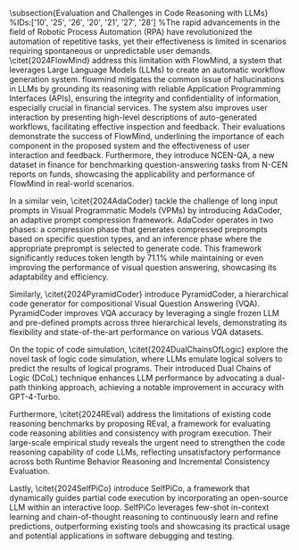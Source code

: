 \subsection{Evaluation and Challenges in Code Reasoning with LLMs}
%IDs:['10', '25', '26', '20', '21', '27', '28']
%The rapid advancements in the field of Robotic Process Automation (RPA) have revolutionized the automation of repetitive tasks, yet their effectiveness is limited in scenarios requiring spontaneous or unpredictable user demands. \citet{2024FlowMind} address this limitation with FlowMind, a system that leverages Large Language Models (LLMs) to create an automatic workflow generation system. flowmind mitigates the common issue of hallucinations in LLMs by grounding its reasoning with reliable Application Programming Interfaces (APIs), ensuring the integrity and confidentiality of information, especially crucial in financial services. The system also improves user interaction by presenting high-level descriptions of auto-generated workflows, facilitating effective inspection and feedback. Their evaluations demonstrate the success of FlowMind, underlining the importance of each component in the proposed system and the effectiveness of user interaction and feedback. Furthermore, they introduce NCEN-QA, a new dataset in finance for benchmarking question-answering tasks from N-CEN reports on funds, showcasing the applicability and performance of FlowMind in real-world scenarios.

In a similar vein, \citet{2024AdaCoder} tackle the challenge of long input prompts in Visual Programmatic Models (VPMs) by introducing AdaCoder, an adaptive prompt compression framework. AdaCoder operates in two phases: a compression phase that generates compressed preprompts based on specific question types, and an inference phase where the appropriate preprompt is selected to generate code. This framework significantly reduces token length by 71.1% while maintaining or even improving the performance of visual question answering, showcasing its adaptability and efficiency.

Similarly, \citet{2024PyramidCoder} introduce PyramidCoder, a hierarchical code generator for compositional Visual Question Answering (VQA). PyramidCoder improves VQA accuracy by leveraging a single frozen LLM and pre-defined prompts across three hierarchical levels, demonstrating its flexibility and state-of-the-art performance on various VQA datasets.

On the topic of code simulation, \citet{2024DualChainsOfLogic} explore the novel task of logic code simulation, where LLMs emulate logical solvers to predict the results of logical programs. Their introduced Dual Chains of Logic (DCoL) technique enhances LLM performance by advocating a dual-path thinking approach, achieving a notable improvement in accuracy with GPT-4-Turbo.

Furthermore, \citet{2024REval} address the limitations of existing code reasoning benchmarks by proposing REval, a framework for evaluating code reasoning abilities and consistency with program execution. Their large-scale empirical study reveals the urgent need to strengthen the code reasoning capability of code LLMs, reflecting unsatisfactory performance across both Runtime Behavior Reasoning and Incremental Consistency Evaluation.

Lastly, \citet{2024SelfPiCo} introduce SelfPiCo, a framework that dynamically guides partial code execution by incorporating an open-source LLM within an interactive loop. SelfPiCo leverages few-shot in-context learning and chain-of-thought reasoning to continuously learn and refine predictions, outperforming existing tools and showcasing its practical usage and potential applications in software debugging and testing.
